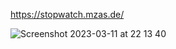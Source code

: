 https://stopwatch.mzas.de/

![Screenshot 2023-03-11 at 22 13 40](https://user-images.githubusercontent.com/94635228/224511877-08569394-60b0-4d08-8cb1-ab2d2de43dfa.png)
